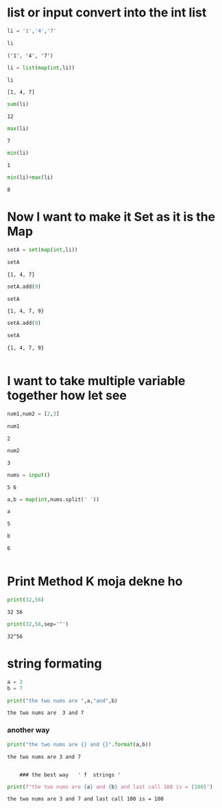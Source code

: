 #  list or input convert into the int list 



```python
li = '1','4','7'

```


```python
li
```




    ('1', '4', '7')




```python
li = list(map(int,li))
```


```python
li
```




    [1, 4, 7]




```python
sum(li)
```




    12




```python
max(li)
```




    7




```python
min(li)
```




    1




```python
min(li)+max(li)
```




    8



# Now I want to make it Set as it is the Map 


```python
setA = set(map(int,li))
```


```python
setA
```




    {1, 4, 7}




```python
setA.add(9)
```


```python
setA
```




    {1, 4, 7, 9}




```python
setA.add(9)
```


```python
setA
```




    {1, 4, 7, 9}




```python

```

# I want to take multiple variable together how let see 


```python
num1,num2 = [2,3]
```


```python
num1
```




    2




```python
num2
```




    3




```python
nums = input()
```

    5 6
    


```python
a,b = map(int,nums.split(' '))
```


```python
a
```




    5




```python
b
```




    6




```python

```

# Print Method K moja dekne ho 


```python
print(32,56)
```

    32 56
    


```python
print(32,56,sep='^')
```

    32^56
    

# string formating


```python
a = 3 
b = 7
```


```python
print("the two nums are ",a,"and",b)
```

    the two nums are  3 and 7
    

### another way 


```python
print("the two nums are {} and {}".format(a,b))
```

    the two nums are 3 and 7
    

        ### the best way   ' f  strings '


```python
print(f"the two nums are {a} and {b} and last call 100 is = {100}")
```

    the two nums are 3 and 7 and last call 100 is = 100
    


```python

```
